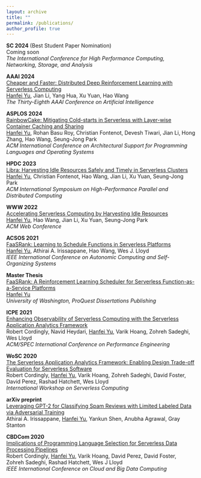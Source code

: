 ```yaml
---
layout: archive
title: ""
permalink: /publications/
author_profile: true
---
```


<!-- {% if author.googlescholar %}
  You can also find my articles on <u><a href="{{author.googlescholar}}">my Google Scholar profile</a>.</u>
{% endif %}

{% include base_path %}

{% for post in site.publications reversed %}
  {% include archive-single.html %}
{% endfor %} -->

**SC 2024** (Best Student Paper Nomination)  
Coming soon  
*The International Conference for High Performance Computing, Networking, Storage, and Analysis*

**AAAI 2024**  
[Cheaper and Faster: Distributed Deep Reinforcement Learning with Serverless Computing](https://intellisys.haow.ca/assets/pdf/Hanfei_AAAI24_RL_serverless.pdf)  
<u>Hanfei Yu</u>, Jian Li, Yang Hua, Xu Yuan, Hao Wang  
*The Thirty-Eighth AAAI Conference on Artificial Intelligence* 

**ASPLOS 2024**  
[RainbowCake: Mitigating Cold-starts in Serverless with Layer-wise Container Caching and Sharing](https://intellisys.haow.ca/assets/pdf/hanfei-asplos24spring.pdf)  
<u>Hanfei Yu</u>, Rohan Basu Roy, Christian Fontenot, Devesh Tiwari, Jian Li, Hong Zhang, Hao Wang, Seung-Jong Park  
*ACM International Conference on Architectural Support for Programming Languages and Operating Systems* 

**HPDC 2023**  
[Libra: Harvesting Idle Resources Safely and Timely in Serverless Clusters](https://dl.acm.org/doi/10.1145/3588195.3592996)  
<u>Hanfei Yu</u>, Christian Fontenot, Hao Wang, Jian Li, Xu Yuan, Seung-Jong Park  
*ACM International Symposium on High-Performance Parallel and Distributed Computing* 

**WWW 2022**  
[Accelerating Serverless Computing by Harvesting Idle Resources](https://doi.org/10.1145/3485447.3511979)  
<u>Hanfei Yu</u>, Hao Wang, Jian Li, Xu Yuan, Seung-Jong Park  
*ACM Web Conference* 

**ACSOS 2021**  
[FaaSRank: Learning to Schedule Functions in Serverless Platforms](https://ieeexplore.ieee.org/document/9659513)  
<u>Hanfei Yu</u>, Athirai A. Irissappane, Hao Wang, Wes J. Lloyd  
*IEEE International Conference on Autonomic Computing and Self-Organizing Systems* 

**Master Thesis**  
[FaaSRank: A Reinforcement Learning Scheduler for Serverless Function-as-a-Service Platforms](https://www.proquest.com/docview/2528821952?pq-origsite=gscholar&fromopenview=true)  
<u>Hanfei Yu</u>  
*University of Washington, ProQuest Dissertations Publishing*

**ICPE 2021**  
[Enhancing Observability of Serverless Computing with the Serverless Application Analytics Framework](https://dl.acm.org/doi/10.1145/3447545.3451173)  
Robert Cordingly, Navid Heydari, <u>Hanfei Yu</u>, Varik Hoang, Zohreh Sadeghi, Wes Lloyd  
*ACM/SPEC International Conference on Performance Engineering* 

**WoSC 2020**  
[The Serverless Application Analytics Framework: Enabling Design Trade-off Evaluation for Serverless Software](https://dl.acm.org/doi/10.1145/3429880.3430103)  
Robert Cordingly, <u>Hanfei Yu</u>, Varik Hoang, Zohreh Sadeghi, David Foster, David Perez, Rashad Hatchett, Wes Lloyd  
*International Workshop on Serverless Computing* 

**arXiv preprint**  
[Leveraging GPT-2 for Classifying Spam Reviews with Limited Labeled Data via Adversarial Training](https://arxiv.org/abs/2012.13400)  
Athirai A. Irissappane, <u>Hanfei Yu</u>, Yankun Shen, Anubha Agrawal, Gray Stanton  

**CBDCom 2020**  
[Implications of Programming Language Selection for Serverless Data Processing Pipelines](https://ieeexplore.ieee.org/document/9251194)  
Robert Cordingly, <u>Hanfei Yu</u>, Varik Hoang, David Perez, David Foster, Zohreh Sadeghi, Rashad Hatchett, Wes J Lloyd  
*IEEE International Conference on Cloud and Big Data Computing* 
